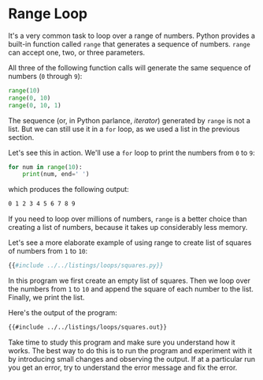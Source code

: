 # Range Loop

It's a very common task to loop over a range of numbers. Python provides a built-in function called `range` that generates a sequence of numbers. `range` can accept one, two, or three parameters.

All three of the following function calls will generate the same sequence of numbers (`0` through `9`):

```py
range(10)
range(0, 10)
range(0, 10, 1)
```

The sequence (or, in Python parlance, _iterator_) generated by `range` is not a list. But we can still use it in a `for` loop, as we used a list in the previous section.

Let's see this in action. We'll use a `for` loop to print the numbers from `0` to `9`:

```py
for num in range(10):
    print(num, end=' ')
```

which produces the following output:

```txt
0 1 2 3 4 5 6 7 8 9 
```

If you need to loop over millions of numbers, `range` is a better choice than creating a list of numbers, because it takes up considerably less memory.

Let's see a more elaborate example of using range to create list of squares of numbers from `1` to `10`:

```py
{{#include ../../listings/loops/squares.py}}
```

In this program we first create an empty list of squares. Then we loop over the numbers from `1` to `10` and append the square of each number to the list. Finally, we print the list.

Here's the output of the program:

```txt
{{#include ../../listings/loops/squares.out}}
```

Take time to study this program and make sure you understand how it works. The best way to do this is to run the program and experiment with it by introducing small changes and observing the output. If at a particular run you get an error, try to understand the error message and fix the error.
